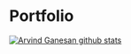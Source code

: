 # Portfolio

[![Arvind Ganesan github stats](https://github-readme-stats.vercel.app/api?username=ArvindGanesan95)](https://github.com/anuraghazra/github-readme-stats)
